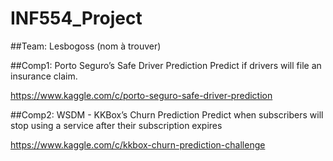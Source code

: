 # INF554_Project

##Team: Lesbogoss (nom à trouver)

##Comp1: Porto Seguro’s Safe Driver Prediction
Predict if drivers will file an insurance claim.

https://www.kaggle.com/c/porto-seguro-safe-driver-prediction

##Comp2: WSDM - KKBox’s Churn Prediction
Predict when subscribers will stop using a service after their subscription expires

https://www.kaggle.com/c/kkbox-churn-prediction-challenge